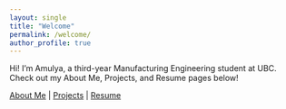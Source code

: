 ```yaml
---
layout: single
title: "Welcome"
permalink: /welcome/
author_profile: true
---
```


Hi! I’m Amulya, a third-year Manufacturing Engineering student at UBC.  
Check out my About Me, Projects, and Resume pages below!

[About Me](/about/) | [Projects](/projects/) | [Resume](/resume/)
